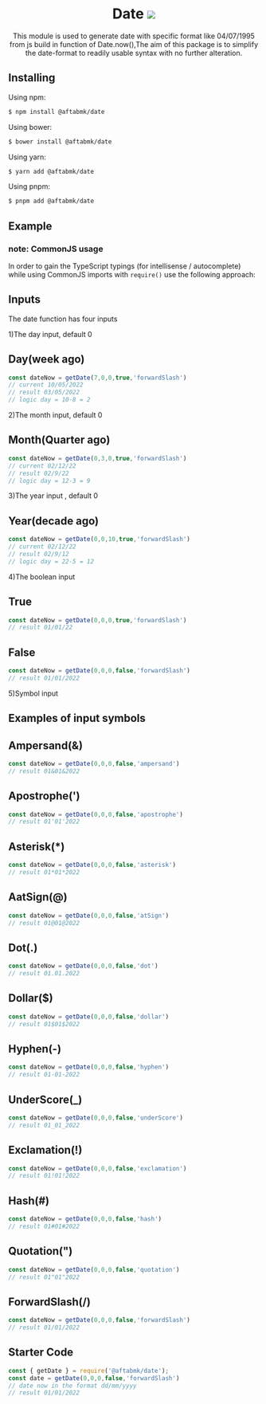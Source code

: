 <h1 align="center">
    Date
   <b>
        <a href="https://aftab.netlify.app"><img src="https://firebasestorage.googleapis.com/v0/b/blog-91241.appspot.com/o/date.png?alt=media&token=103209d2-a771-4372-b682-ee724d4e0054" /></a><br>
    </b>
</h1>
<p align="center">This module is used to generate date with specific format like 04/07/1995 from js build in function of Date.now(),The aim of this package is to simplify the date-format to readily usable syntax with no further alteration.</p>

## Installing

Using npm:

```bash
$ npm install @aftabmk/date
```

Using bower:

```bash
$ bower install @aftabmk/date
```

Using yarn:

```bash
$ yarn add @aftabmk/date
```

Using pnpm:

```bash
$ pnpm add @aftabmk/date
```

## Example

### note: CommonJS usage
In order to gain the TypeScript typings (for intellisense / autocomplete) while using CommonJS imports with `require()` use the following approach:

## Inputs
The date function has four inputs

1)The day input, default 0
## Day(week ago)
```js
const dateNow = getDate(7,0,0,true,'forwardSlash')
// current 10/05/2022
// result 03/05/2022
// logic day = 10-8 = 2
```
2)The month input, default 0
## Month(Quarter ago)
```js
const dateNow = getDate(0,3,0,true,'forwardSlash')
// current 02/12/22
// result 02/9/22
// logic day = 12-3 = 9
```
3)The year input , default 0
## Year(decade ago)
```js
const dateNow = getDate(0,0,10,true,'forwardSlash')
// current 02/12/22
// result 02/9/12
// logic day = 22-5 = 12
```
4)The boolean input
## True
```js
const dateNow = getDate(0,0,0,true,'forwardSlash')
// result 01/01/22
```
## False
```js
const dateNow = getDate(0,0,0,false,'forwardSlash')
// result 01/01/2022
```
5)Symbol input
## Examples of input symbols
## Ampersand(&)
```js
const dateNow = getDate(0,0,0,false,'ampersand')
// result 01&01&2022
```
## Apostrophe(')
```js
const dateNow = getDate(0,0,0,false,'apostrophe')
// result 01'01'2022
```
## Asterisk(*)
```js
const dateNow = getDate(0,0,0,false,'asterisk')
// result 01*01*2022
```
## AatSign(@)
```js
const dateNow = getDate(0,0,0,false,'atSign')
// result 01@01@2022
```
## Dot(.)
```js
const dateNow = getDate(0,0,0,false,'dot')
// result 01.01.2022
```
## Dollar($)
```js
const dateNow = getDate(0,0,0,false,'dollar')
// result 01$01$2022
``` 
## Hyphen(-)
```js
const dateNow = getDate(0,0,0,false,'hyphen')
// result 01-01-2022
``` 
## UnderScore(_)
```js
const dateNow = getDate(0,0,0,false,'underScore')
// result 01_01_2022
``` 
## Exclamation(!)
```js
const dateNow = getDate(0,0,0,false,'exclamation')
// result 01!01!2022
```
## Hash(#)
```js
const dateNow = getDate(0,0,0,false,'hash')
// result 01#01#2022
```
## Quotation(")
```js
const dateNow = getDate(0,0,0,false,'quotation')
// result 01"01"2022
```
## ForwardSlash(/)
```js
const dateNow = getDate(0,0,0,false,'forwardSlash')
// result 01/01/2022
```

## Starter Code

```js
const { getDate } = require('@aftabmk/date');
const date = getDate(0,0,0,false,'forwardSlash')
// date now in the format dd/mm/yyyy
// result 01/01/2022
```
